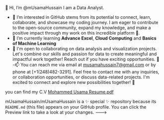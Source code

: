  👋 Hi, I’m @mUsamaHussain I am a Data Analyst.
- 👀 I’m interested in GitHub stems from its potential to connect, learn, collaborate, and showcase my coding journey.
  I am eager to contribute to the open-source community, expand my knowledge, and make a positive impact through my work on this incredible platform 🚀.
- 🌱 I’m currently learning **Advance Excel**, **Cloud Computing** and **Basics of Machine Learning**
- 💞️ I'm open to collaborating on data analysis and visualization projects. Let's combine our skills and passion for data to create meaningful and impactful work together! Reach out if you have exciting opportunities. 🚀
-📫 You can reach me via email at musamahussain7@gmail.com or by phone at [+1(248)482-3291]. Feel free to contact me with any inquiries, or collaboration opportunities, or discuss data-related projects. I'm excited to connect and explore new possibilities together! 🚀

you can find my C.V
[Mohammed Usama Resume.pdf](https://github.com/mUsamaHussain/mUsamaHussain/files/12074632/Mohammed.Usama.Resume.pdf)

mUsamaHussain/mUsamaHussain is a ✨ special ✨ repository because its `README.md` (this file) appears on your GitHub profile.
You can click the Preview link to take a look at your changes.
--->

